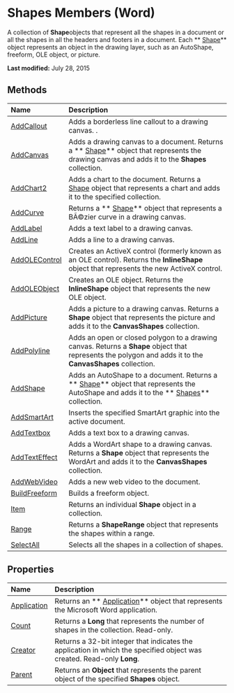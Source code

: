
# Shapes Members (Word)
A collection of  **Shape**objects that represent all the shapes in a document or all the shapes in all the headers and footers in a document. Each  ** [Shape](604029ce-9b2f-9748-5d4e-b458796fa2f0.md)** object represents an object in the drawing layer, such as an AutoShape, freeform, OLE object, or picture.

 **Last modified:** July 28, 2015


## Methods



|**Name**|**Description**|
|:-----|:-----|
| [AddCallout](5745edcc-5010-8df8-5311-9179461e01fe.md)|Adds a borderless line callout to a drawing canvas. .|
| [AddCanvas](ff6da70f-f6ce-83f8-8e30-95b50a1f4e4f.md)|Adds a drawing canvas to a document. Returns a  ** [Shape](604029ce-9b2f-9748-5d4e-b458796fa2f0.md)** object that represents the drawing canvas and adds it to the **Shapes** collection.|
| [AddChart2](54b1e65b-57ad-4824-2acf-2e1e0a22f085.md)|Adds a chart to the document. Returns a  [Shape](604029ce-9b2f-9748-5d4e-b458796fa2f0.md) object that represents a chart and adds it to the specified collection.|
| [AddCurve](105f6ff1-b8a9-aec5-285b-6bf7399ecdc7.md)|Returns a  ** [Shape](604029ce-9b2f-9748-5d4e-b458796fa2f0.md)** object that represents a BÃ©zier curve in a drawing canvas.|
| [AddLabel](c5a5ea1f-5ca3-2c8d-40e2-bad94a220609.md)|Adds a text label to a drawing canvas.|
| [AddLine](d1c609c3-d5d1-80e8-4f95-184a9a536feb.md)|Adds a line to a drawing canvas.|
| [AddOLEControl](f0f5d8cb-ea31-58a9-f266-eff38610cf3b.md)|Creates an ActiveX control (formerly known as an OLE control). Returns the  **InlineShape** object that represents the new ActiveX control.|
| [AddOLEObject](06da5744-2c7e-294e-e497-e96bf452f93c.md)|Creates an OLE object. Returns the  **InlineShape** object that represents the new OLE object.|
| [AddPicture](198d5663-7e35-b0e4-3729-48f156ddd8bf.md)|Adds a picture to a drawing canvas. Returns a  **Shape** object that represents the picture and adds it to the **CanvasShapes** collection.|
| [AddPolyline](a9e25bec-095d-e088-246a-34b813ab0328.md)|Adds an open or closed polygon to a drawing canvas. Returns a  **Shape** object that represents the polygon and adds it to the **CanvasShapes** collection.|
| [AddShape](a0f1ce85-a641-5e9f-eb3c-4ebf01fdc32a.md)|Adds an AutoShape to a document. Returns a  ** [Shape](604029ce-9b2f-9748-5d4e-b458796fa2f0.md)** object that represents the AutoShape and adds it to the ** [Shapes](0907eed3-886e-8e73-0e5e-71f4b37ddd5b.md)** collection.|
| [AddSmartArt](45fabbc8-eb61-2f5f-4f69-560fe1ad188a.md)|Inserts the specified SmartArt graphic into the active document.|
| [AddTextbox](7b5c766e-40b3-a390-561f-cd1a53eb93a7.md)|Adds a text box to a drawing canvas.|
| [AddTextEffect](1f1fca1b-f357-8526-75a4-b05a378736bc.md)|Adds a WordArt shape to a drawing canvas. Returns a  **Shape** object that represents the WordArt and adds it to the **CanvasShapes** collection.|
| [AddWebVideo](9bdd1bc2-0d04-ca0c-eba2-4080843cf614.md)|Adds a new web video to the document.|
| [BuildFreeform](760fe720-3fbc-16a1-c5b3-b78502dbf670.md)|Builds a freeform object.|
| [Item](21b5d102-749b-75ac-8161-21c87e73b5c2.md)|Returns an individual  **Shape** object in a collection.|
| [Range](277b5e9c-1bec-9e0c-b022-32cef4c5e38e.md)|Returns a  **ShapeRange** object that represents the shapes within a range.|
| [SelectAll](2d907cfd-75ad-c29f-8ef8-85f810915ba8.md)|Selects all the shapes in a collection of shapes.|

## Properties



|**Name**|**Description**|
|:-----|:-----|
| [Application](82a729aa-34df-1904-71b6-505625cd9baa.md)|Returns an  ** [Application](d1cf6f8f-4e88-bf01-93b4-90a83f79cb44.md)** object that represents the Microsoft Word application.|
| [Count](427f38a3-fc4e-8e9d-cd9f-c6ebb063ffb7.md)|Returns a  **Long** that represents the number of shapes in the collection. Read-only.|
| [Creator](6eb44108-1323-ee89-6ffe-27aa0c6c7213.md)|Returns a 32-bit integer that indicates the application in which the specified object was created. Read-only  **Long**.|
| [Parent](cfe6bdad-fe7c-6cad-e227-132315f299a0.md)|Returns an  **Object** that represents the parent object of the specified **Shapes** object.|
